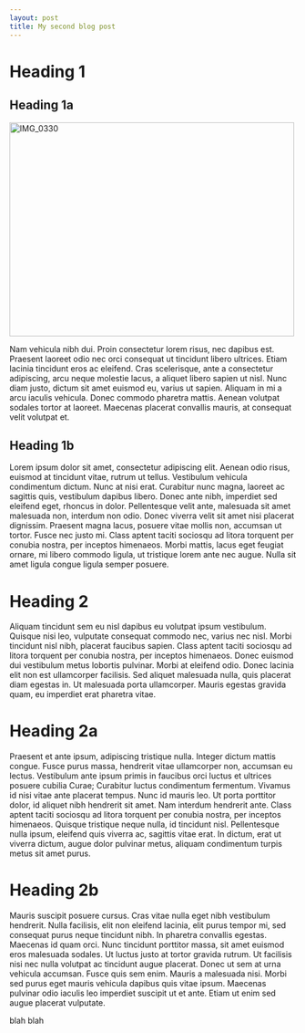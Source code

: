 ```yaml
--- 
layout: post 
title: My second blog post
--- 
```


# Heading 1

## Heading 1a

<a href="http://www.flickr.com/photos/jamesthecat/8138799013/" title="IMG_0330 by floehopper, on Flickr"><img src="http://farm9.staticflickr.com/8466/8138799013_a73b9ace63.jpg" width="500" height="375" alt="IMG_0330"></a>

Nam vehicula nibh dui. Proin consectetur lorem risus, nec dapibus est. Praesent laoreet odio nec orci consequat ut tincidunt libero ultrices. Etiam lacinia tincidunt eros ac eleifend. Cras scelerisque, ante a consectetur adipiscing, arcu neque molestie lacus, a aliquet libero sapien ut nisl. Nunc diam justo, dictum sit amet euismod eu, varius ut sapien. Aliquam in mi a arcu iaculis vehicula. Donec commodo pharetra mattis. Aenean volutpat sodales tortor at laoreet. Maecenas placerat convallis mauris, at consequat velit volutpat et.

## Heading 1b

Lorem ipsum dolor sit amet, consectetur adipiscing elit. Aenean odio risus, euismod at tincidunt vitae, rutrum ut tellus. Vestibulum vehicula condimentum dictum. Nunc at nisi erat. Curabitur nunc magna, laoreet ac sagittis quis, vestibulum dapibus libero. Donec ante nibh, imperdiet sed eleifend eget, rhoncus in dolor. Pellentesque velit ante, malesuada sit amet malesuada non, interdum non odio. Donec viverra velit sit amet nisi placerat dignissim. Praesent magna lacus, posuere vitae mollis non, accumsan ut tortor. Fusce nec justo mi. Class aptent taciti sociosqu ad litora torquent per conubia nostra, per inceptos himenaeos. Morbi mattis, lacus eget feugiat ornare, mi libero commodo ligula, ut tristique lorem ante nec augue. Nulla sit amet ligula congue ligula semper posuere.

# Heading 2

Aliquam tincidunt sem eu nisl dapibus eu volutpat ipsum vestibulum. Quisque nisi leo, vulputate consequat commodo nec, varius nec nisl. Morbi tincidunt nisl nibh, placerat faucibus sapien. Class aptent taciti sociosqu ad litora torquent per conubia nostra, per inceptos himenaeos. Donec euismod dui vestibulum metus lobortis pulvinar. Morbi at eleifend odio. Donec lacinia elit non est ullamcorper facilisis. Sed aliquet malesuada nulla, quis placerat diam egestas in. Ut malesuada porta ullamcorper. Mauris egestas gravida quam, eu imperdiet erat pharetra vitae.

# Heading 2a

Praesent et ante ipsum, adipiscing tristique nulla. Integer dictum mattis congue. Fusce purus massa, hendrerit vitae ullamcorper non, accumsan eu lectus. Vestibulum ante ipsum primis in faucibus orci luctus et ultrices posuere cubilia Curae; Curabitur luctus condimentum fermentum. Vivamus id nisi vitae ante placerat tempus. Nunc id mauris leo. Ut porta porttitor dolor, id aliquet nibh hendrerit sit amet. Nam interdum hendrerit ante. Class aptent taciti sociosqu ad litora torquent per conubia nostra, per inceptos himenaeos. Quisque tristique neque nulla, id tincidunt nisl. Pellentesque nulla ipsum, eleifend quis viverra ac, sagittis vitae erat. In dictum, erat ut viverra dictum, augue dolor pulvinar metus, aliquam condimentum turpis metus sit amet purus.

# Heading 2b

Mauris suscipit posuere cursus. Cras vitae nulla eget nibh vestibulum hendrerit. Nulla facilisis, elit non eleifend lacinia, elit purus tempor mi, sed consequat purus neque tincidunt nibh. In pharetra convallis egestas. Maecenas id quam orci. Nunc tincidunt porttitor massa, sit amet euismod eros malesuada sodales. Ut luctus justo at tortor gravida rutrum. Ut facilisis nisi nec nulla volutpat ac tincidunt augue placerat. Donec ut sem at urna vehicula accumsan. Fusce quis sem enim. Mauris a malesuada nisi. Morbi sed purus eget mauris vehicula dapibus quis vitae ipsum. Maecenas pulvinar odio iaculis leo imperdiet suscipit ut et ante. Etiam ut enim sed augue placerat vulputate.

blah blah